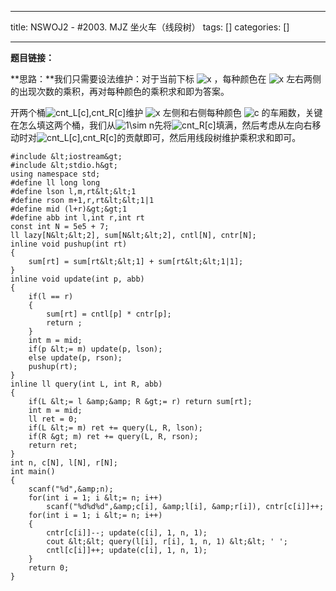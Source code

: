 
--- 
title:  NSWOJ2 - #2003. MJZ 坐火车（线段树） 
tags: []
categories: [] 

---
**题目链接：**

**思路：**我们只需要设法维护：对于当前下标 <img alt="x" class="mathcode" src="https://private.codecogs.com/gif.latex?x"> ，每种颜色在 <img alt="x" class="mathcode" src="https://private.codecogs.com/gif.latex?x"> 左右两侧的出现次数的乘积，再对每种颜色的乘积求和即为答案。

开两个桶<img alt="cnt_L[c],cnt_R[c]" class="mathcode" src="https://private.codecogs.com/gif.latex?cnt_L%5Bc%5D%2Ccnt_R%5Bc%5D">维护 <img alt="x" class="mathcode" src="https://private.codecogs.com/gif.latex?x"> 左侧和右侧每种颜色 <img alt="c" class="mathcode" src="https://private.codecogs.com/gif.latex?c"> 的车厢数，关键在怎么填这两个桶，我们从<img alt="1\sim n" class="mathcode" src="https://private.codecogs.com/gif.latex?1%5Csim%20n">先将<img alt="cnt_R[c]" class="mathcode" src="https://private.codecogs.com/gif.latex?cnt_R%5Bc%5D">填满，然后考虑从左向右移动时对<img alt="cnt_L[c],cnt_R[c]" class="mathcode" src="https://private.codecogs.com/gif.latex?cnt_L%5Bc%5D%2Ccnt_R%5Bc%5D">的贡献即可，然后用线段树维护乘积求和即可。

```
#include &lt;iostream&gt;
#include &lt;stdio.h&gt;
using namespace std;
#define ll long long
#define lson l,m,rt&lt;&lt;1
#define rson m+1,r,rt&lt;&lt;1|1
#define mid (l+r)&gt;&gt;1
#define abb int l,int r,int rt
const int N = 5e5 + 7;
ll lazy[N&lt;&lt;2], sum[N&lt;&lt;2], cntl[N], cntr[N];
inline void pushup(int rt)
{
    sum[rt] = sum[rt&lt;&lt;1] + sum[rt&lt;&lt;1|1];
}
inline void update(int p, abb)
{
    if(l == r)
    {
        sum[rt] = cntl[p] * cntr[p];
        return ;
    }
    int m = mid;
    if(p &lt;= m) update(p, lson);
    else update(p, rson);
    pushup(rt);
}
inline ll query(int L, int R, abb)
{
    if(L &lt;= l &amp;&amp; R &gt;= r) return sum[rt];
    int m = mid;
    ll ret = 0;
    if(L &lt;= m) ret += query(L, R, lson);
    if(R &gt; m) ret += query(L, R, rson);
    return ret;
}
int n, c[N], l[N], r[N];
int main()
{
    scanf("%d",&amp;n);
    for(int i = 1; i &lt;= n; i++)
        scanf("%d%d%d",&amp;c[i], &amp;l[i], &amp;r[i]), cntr[c[i]]++;
    for(int i = 1; i &lt;= n; i++)
    {
        cntr[c[i]]--; update(c[i], 1, n, 1);
        cout &lt;&lt; query(l[i], r[i], 1, n, 1) &lt;&lt; ' ';
        cntl[c[i]]++; update(c[i], 1, n, 1);
    }
    return 0;
}

```

 
